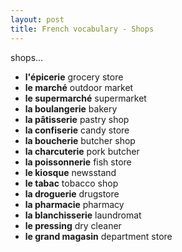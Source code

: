 ```yaml
---
layout: post
title: French vocabulary - Shops
---
```


shops...

- **l'épicerie** grocery store
- **le marché** outdoor market
- **le supermarché** supermarket
- **la boulangerie** bakery
- **la pâtisserie** pastry shop
- **la confiserie** candy store
- **la boucherie** butcher shop
- **la charcuterie** pork butcher
- **la poissonnerie** fish store
- **le kiosque** newsstand
- **le tabac** tobacco shop
- **la droguerie** drugstore
- **la pharmacie** pharmacy
- **la blanchisserie** laundromat
- **le pressing** dry cleaner
- **le grand magasin** department store
